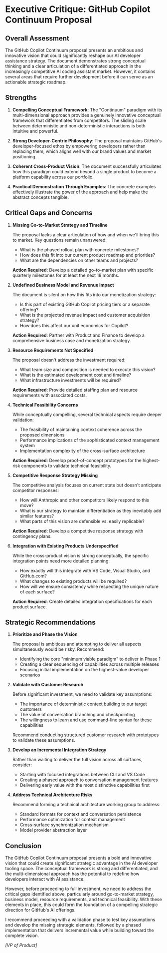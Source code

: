# Executive Critique: GitHub Copilot Continuum Proposal

## Overall Assessment

The GitHub Copilot Continuum proposal presents an ambitious and innovative vision that could significantly reshape our AI developer assistance strategy. The document demonstrates strong conceptual thinking and a clear articulation of a differentiated approach in the increasingly competitive AI coding assistant market. However, it contains several areas that require further development before it can serve as an actionable strategic roadmap.

## Strengths

1. **Compelling Conceptual Framework**: The "Continuum" paradigm with its multi-dimensional approach provides a genuinely innovative conceptual framework that differentiates from competitors. The sliding scale between deterministic and non-deterministic interactions is both intuitive and powerful.

2. **Strong Developer-Centric Philosophy**: The proposal maintains GitHub's developer-focused ethos by empowering developers rather than replacing them, which aligns well with our brand values and market positioning.

3. **Coherent Cross-Product Vision**: The document successfully articulates how this paradigm could extend beyond a single product to become a platform capability across our portfolio.

4. **Practical Demonstration Through Examples**: The concrete examples effectively illustrate the power of the approach and help make the abstract concepts tangible.

## Critical Gaps and Concerns

1. **Missing Go-to-Market Strategy and Timeline**

   The proposal lacks a clear articulation of how and when we'll bring this to market. Key questions remain unanswered:
   - What is the phased rollout plan with concrete milestones?
   - How does this fit into our current product roadmap and priorities?
   - What are the dependencies on other teams and projects?
   
   **Action Required**: Develop a detailed go-to-market plan with specific quarterly milestones for at least the next 18 months.

2. **Undefined Business Model and Revenue Impact**

   The document is silent on how this fits into our monetization strategy:
   - Is this part of existing GitHub Copilot pricing tiers or a separate offering?
   - What is the projected revenue impact and customer acquisition strategy?
   - How does this affect our unit economics for Copilot?
   
   **Action Required**: Partner with Product and Finance to develop a comprehensive business case and monetization strategy.

3. **Resource Requirements Not Specified**

   The proposal doesn't address the investment required:
   - What team size and composition is needed to execute this vision?
   - What is the estimated development cost and timeline?
   - What infrastructure investments will be required?
   
   **Action Required**: Provide detailed staffing plan and resource requirements with associated costs.

4. **Technical Feasibility Concerns**

   While conceptually compelling, several technical aspects require deeper validation:
   - The feasibility of maintaining context coherence across the proposed dimensions
   - Performance implications of the sophisticated context management system
   - Implementation complexity of the cross-surface architecture
   
   **Action Required**: Develop proof-of-concept prototypes for the highest-risk components to validate technical feasibility.

5. **Competitive Response Strategy Missing**

   The competitive analysis focuses on current state but doesn't anticipate competitor responses:
   - How will Anthropic and other competitors likely respond to this move?
   - What is our strategy to maintain differentiation as they inevitably add similar features?
   - What parts of this vision are defensible vs. easily replicable?
   
   **Action Required**: Develop a competitive response strategy with contingency plans.

6. **Integration with Existing Products Underspecified**

   While the cross-product vision is strong conceptually, the specific integration points need more detailed planning:
   - How exactly will this integrate with VS Code, Visual Studio, and GitHub.com?
   - What changes to existing products will be required?
   - How will we ensure consistency while respecting the unique nature of each surface?
   
   **Action Required**: Create detailed integration specifications for each product surface.

## Strategic Recommendations

1. **Prioritize and Phase the Vision**

   The proposal is ambitious and attempting to deliver all aspects simultaneously would be risky. Recommend:
   - Identifying the core "minimum viable paradigm" to deliver in Phase 1
   - Creating a clear sequencing of capabilities across multiple releases
   - Focusing initial implementation on the highest-value developer scenarios

2. **Validate with Customer Research**

   Before significant investment, we need to validate key assumptions:
   - The importance of deterministic context building to our target customers
   - The value of conversation branching and checkpointing
   - The willingness to learn and use command-line syntax for these capabilities
   
   Recommend conducting structured customer research with prototypes to validate these assumptions.

3. **Develop an Incremental Integration Strategy**

   Rather than waiting to deliver the full vision across all surfaces, consider:
   - Starting with focused integrations between CLI and VS Code
   - Creating a phased approach to conversation management features
   - Delivering early value with the most distinctive capabilities first

4. **Address Technical Architecture Risks**

   Recommend forming a technical architecture working group to address:
   - Standard formats for context and conversation persistence
   - Performance optimization for context management
   - Cross-surface synchronization mechanism
   - Model provider abstraction layer

## Conclusion

The GitHub Copilot Continuum proposal presents a bold and innovative vision that could create significant strategic advantage in the AI developer tooling space. The conceptual framework is strong and differentiated, and the multi-dimensional approach has the potential to redefine how developers interact with AI assistance.

However, before proceeding to full investment, we need to address the critical gaps identified above, particularly around go-to-market strategy, business model, resource requirements, and technical feasibility. With these elements in place, this could form the foundation of a compelling strategic direction for GitHub's AI offerings.

I recommend proceeding with a validation phase to test key assumptions and develop the missing strategic elements, followed by a phased implementation that delivers incremental value while building toward the complete vision.

_[VP of Product]_